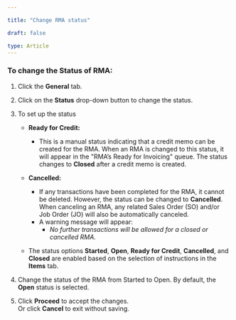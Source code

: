 ```yaml
---

title: "Change RMA status"  

draft: false 

type: Article
---
```



### To change the Status of RMA:

1. Click the **General** tab.  
2. Click on the **Status** drop-down button to change the status.  
3. To set up the status
   - **Ready for Credit:**  
     - This is a manual status indicating that a credit memo can be created for the RMA. When an RMA is changed to this status, it will appear in the "RMA’s Ready for Invoicing" queue.  The status changes to **Closed** after a credit memo is created. 
     

   - **Cancelled:**  
     - If any transactions have been completed for the RMA, it cannot be deleted. However, the status can be changed to **Cancelled**.  When canceling an RMA, any related Sales Order (SO) and/or Job Order (JO) will also be automatically canceled.
     - A warning message will appear:  
       - *No further transactions will be allowed for a closed or cancelled RMA.*  
   - The status options **Started**, **Open**, **Ready for Credit**, **Cancelled**, and **Closed** are enabled based on the selection of instructions in the **Items** tab.  

4. Change the status of the RMA from Started to Open.
   By default, the **Open** status is selected.  
5. Click **Proceed** to accept the changes.  
   Or click **Cancel** to exit without saving.  
